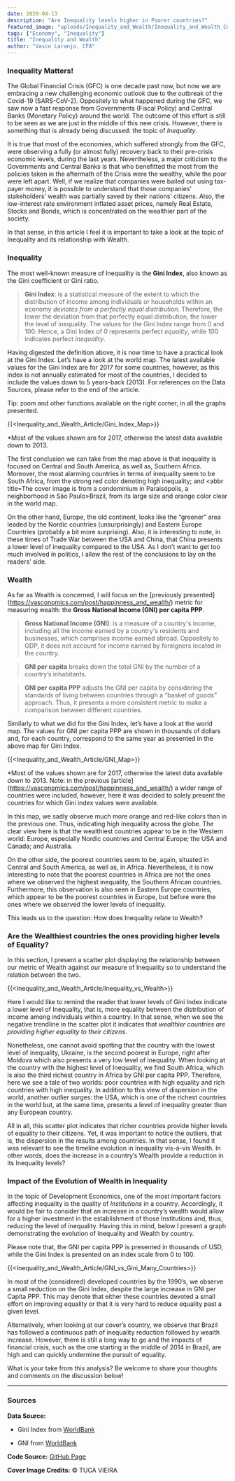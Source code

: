 ```yaml
---
date: 2020-04-13
description: "Are Inequality levels higher in Poorer countries?"
featured_image: "uploads/Inequality_and_Wealth/Inequality_and_Wealth_Cover.jpg"
tags: ["Economy", "Inequality"]
title: "Inequality and Wealth"
author: "Vasco Laranjo, CFA"
---
```


### Inequality Matters!

The Global Financial Crisis (GFC) is one decade past now, but now we are embracing a new challenging economic outlook due to the outbreak of the Covid-19 (SARS-CoV-2). Oppositely to what happened during the GFC, we saw now a fast response from Governments (Fiscal Policy) and Central Banks (Monetary Policy) around the world. The outcome of this effort is still to be seen as we are just in the middle of this new crisis. However, there is something that is already being discussed: the topic of *Inequality*. 

It is true that most of the economies, which suffered strongly from the GFC, were observing a fully (or almost fully) recovery back to their pre-crisis economic levels, during the last years. Nevertheless, a major criticism to the Governments and Central Banks is that who benefitted the most from the policies taken in the aftermath of the Crisis were the wealthy, while the poor were left apart. Well, if we realize that companies were bailed out using tax-payer money, it is possible to understand that those companies’ stakeholders’ wealth was partially saved by their nations’ citizens. Also, the low-interest rate environment inflated asset prices, namely Real Estate, Stocks and Bonds, which is concentrated on the wealthier part of the society.

In that sense, in this article I feel it is important to take a look at the topic of Inequality and its relationship with Wealth.

### Inequality

The most well-known measure of Inequality is the **Gini Index**, also known as the Gini coefficient or Gini ratio. 

> **Gini Index**: is a statistical measure of the extent to which the distribution of income among individuals or households within an economy *deviates from a perfectly equal distribution*. Therefore, the lower the deviation from that perfectly equal distribution, the lower the level of inequality. The values for the Gini Index range from 0 and 100. Hence, a Gini Index of 0 represents perfect *equality*, while 100 indicates perfect *inequality*.

Having digested the definition above, it is now time to have a practical look at the Gini Index. Let’s have a look at the world map. The latest available values for the Gini Index are for 2017 for some countries, however, as this index is not annually estimated for most of the countries, I decided to include the values down to 5 years-back (2013). For references on the Data Sources, please refer to the end of the article.

Tip: zoom and other functions available on the right corner, in all the graphs presented.

{{<Inequality_and_Wealth_Article/Gini_Index_Map>}}

*Most of the values shown are for 2017, otherwise the latest data available down to 2013.

The first conclusion we can take from the map above is that inequality is focused on Central and South America, as well as, Southern Africa. Moreover, the most alarming countries in terms of inequality seem to be South Africa, from the strong red color denoting high inequality; and <abbr title=The cover image is from a condominium in Paraisópolis, a neighborhood in São Paulo>Brazil</abbr>, from its large size and orange color clear in the world map. 

On the other hand, Europe, the old continent, looks like the “greener” area leaded by the Nordic countries (unsurprisingly) and Eastern Europe Countries (probably a bit more surprising). Also, it is interesting to note, in these times of Trade War between the USA and China, that China presents a lower level of inequality compared to the USA. As I don’t want to get too much involved in politics, I allow the rest of the conclusions to lay on the readers’ side.

### Wealth

As far as Wealth is concerned, I will focus on the [previously presented] (https://vasconomics.com/post/happinness_and_wealth/) metric for measuring wealth: the **Gross National Income (GNI) per capita PPP**.

> **Gross National Income (GNI)**: is a measure of a country's income, including all the income earned by a country's residents and businesses, which comprises income earned abroad. Oppositely to GDP, it does not account for income earned by foreigners located in the country.

> **GNI per capita** breaks down the total GNI by the number of a country’s inhabitants.

> **GNI per capita PPP** adjusts the GNI per capita by considering the standards of living between countries through a “basket of goods” approach. Thus, it presents a more consistent metric to make a comparison between different countries.

Similarly to what we did for the Gini Index, let’s have a look at the world map. The values for GNI per capita PPP are shown in thousands of dollars and, for each country, correspond to the same year as presented in the above map for Gini Index.

{{<Inequality_and_Wealth_Article/GNI_Map>}}

 *Most of the values shown are for 2017, otherwise the latest data available down to 2013.
Note: in the previous [article] (https://vasconomics.com/post/happinness_and_wealth/) a wider range of countries were included, however, here it was decided to solely present the countries for which Gini index values were available.

In this map, we sadly observe much more orange and red-like colors than in the previous one. Thus, indicating high inequality across the globe. The clear view here is that the wealthiest countries appear to be in the Western world: Europe, especially Nordic countries and Central Europe; the USA and Canada; and Australia. 

On the other side, the poorest countries seem to be, again, situated in Central and South America, as well as, in Africa. Nevertheless, it is now interesting to note that the poorest countries in Africa are not the ones where we observed the highest inequality, the Southern African countries. Furthermore, this observation is also seen in Eastern Europe countries, which appear to be the poorest countries in Europe, but before were the ones where we observed the lower levels of inequality.

This leads us to the question: How does Inequality relate to Wealth?

### Are the Wealthiest countries the ones providing higher levels of Equality?

In this section, I present a scatter plot displaying the relationship between our metric of Wealth against our measure of Inequality so to understand the relation between the two.

{{<Inequality_and_Wealth_Article/Inequality_vs_Wealth>}}

Here I would like to remind the reader that lower levels of Gini Index indicate a lower level of Inequality, that is, more equality between the distribution of income among individuals within a country. In that sense, when we see the negative trendline in the scatter plot it indicates that *wealthier countries are providing higher equality to their citizens*. 

Nonetheless, one cannot avoid spotting that the country with the lowest level of inequality, Ukraine, is the second poorest in Europe, right after Moldova which also presents a very low level of inequality.  When looking at the country with the highest level of Inequality, we find South Africa, which is also the third richest country in Africa by GNI per capita PPP. Therefore, here we see a tale of two worlds: poor countries with high equality and rich countries with high inequality. In addition to this view of dispersion in the world, another outlier surges: the USA, which is one of the richest countries in the world but, at the same time, presents a level of inequality greater than any European country.

All in all, this scatter plot indicates that richer countries provide higher levels of equality to their citizens. Yet, it was important to notice the outliers, that is, the dispersion in the results among countries. In that sense, I found it was relevant to see the timeline evolution in Inequality vis-à-vis Wealth. In other words, does the increase in a country’s Wealth provide a reduction in its Inequality levels?

### Impact of the Evolution of Wealth in Inequality

In the topic of Development Economics, one of the most important factors affecting inequality is the quality of *Institutions* in a country. Accordingly, it would be fair to consider that an increase in a country’s wealth would allow for a higher investment in the establishment of those Institutions and, thus, reducing the level of inequality. Having this in mind, below I present a graph demonstrating the evolution of Inequality and Wealth by country. 

Please note that, the GNI per capita PPP is presented in thousands of USD, while the Gini Index is presented on an index scale from 0 to 100.

{{<Inequality_and_Wealth_Article/GNI_vs_Gini_Many_Countries>}}

In most of the (considered) developed countries by the 1990’s, we observe a small reduction on the Gini Index, despite the large increase in GNI per Capita PPP. This may denote that either these countries devoted a small effort on improving equality or that it is very hard to reduce equality past a given level. 

Alternatively, when looking at our cover’s country, we observe that Brazil has followed a continuous path of inequality reduction followed by wealth increase. However, there is still a long way to go and the impacts of financial crisis, such as the one starting in the middle of 2014 in Brazil, are high and can quickly undermine the pursuit of equality.

What is your take from this analysis? Be welcome to share your thoughts and comments on the discussion below!

---
### Sources

**Data Source:**

- Gini Index from [WorldBank]( https://data.worldbank.org/indicator/SI.POV.GINI)

- GNI from [WorldBank]( https://data.worldbank.org/indicator/NY.GNP.PCAP.PP.CD)

**Code Source:** 
[GitHub Page](https://github.com/vlaranjo/Vasconomics_Materials/tree/master/Articles/Inequality%20and%20Wealth)

**Cover Image Credits:** © TUCA VIEIRA